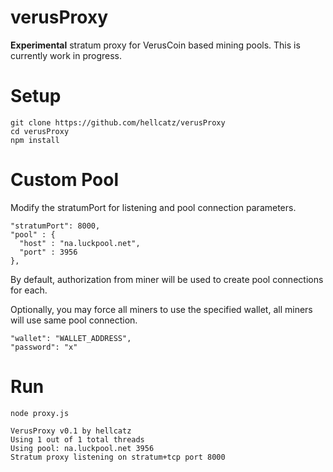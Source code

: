 # verusProxy
**Experimental** stratum proxy for VerusCoin based mining pools. This is currently work in progress.

# Setup
    git clone https://github.com/hellcatz/verusProxy
    cd verusProxy
    npm install

# Custom Pool

Modify the stratumPort for listening and pool connection parameters.

    "stratumPort": 8000,
    "pool" : {
      "host" : "na.luckpool.net",
      "port" : 3956
    },

By default, authorization from miner will be used to create pool connections for each.

Optionally, you may force all miners to use the specified wallet, all miners will use same pool connection.

    "wallet": "WALLET_ADDRESS",
    "password": "x"

# Run
    node proxy.js
    
    VerusProxy v0.1 by hellcatz
    Using 1 out of 1 total threads
    Using pool: na.luckpool.net 3956
    Stratum proxy listening on stratum+tcp port 8000


